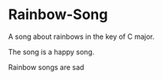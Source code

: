 # Rainbow-Song

A song about rainbows in the key of C major.

The song is a happy song.

Rainbow songs are sad

